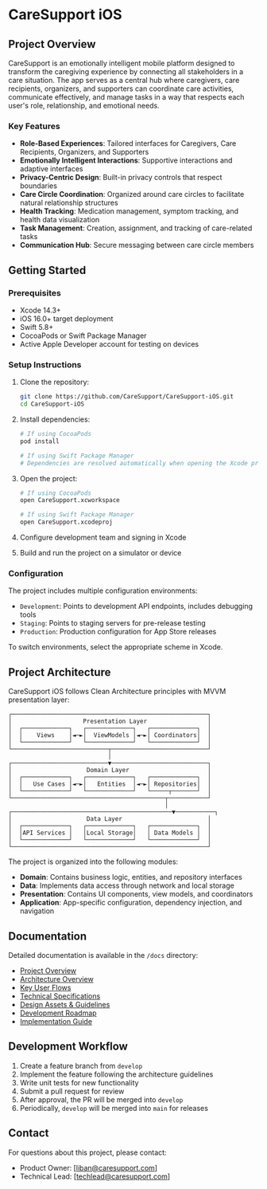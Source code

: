 <!--
Date: April 17, 2025
Purpose: Main README file for CareSupport iOS repository
Contains: Project overview, setup instructions, and documentation references
-->

# CareSupport iOS

## Project Overview

CareSupport is an emotionally intelligent mobile platform designed to transform the caregiving experience by connecting all stakeholders in a care situation. The app serves as a central hub where caregivers, care recipients, organizers, and supporters can coordinate care activities, communicate effectively, and manage tasks in a way that respects each user's role, relationship, and emotional needs.

### Key Features

- **Role-Based Experiences**: Tailored interfaces for Caregivers, Care Recipients, Organizers, and Supporters
- **Emotionally Intelligent Interactions**: Supportive interactions and adaptive interfaces
- **Privacy-Centric Design**: Built-in privacy controls that respect boundaries
- **Care Circle Coordination**: Organized around care circles to facilitate natural relationship structures
- **Health Tracking**: Medication management, symptom tracking, and health data visualization
- **Task Management**: Creation, assignment, and tracking of care-related tasks
- **Communication Hub**: Secure messaging between care circle members

## Getting Started

### Prerequisites

- Xcode 14.3+ 
- iOS 16.0+ target deployment
- Swift 5.8+
- CocoaPods or Swift Package Manager
- Active Apple Developer account for testing on devices

### Setup Instructions

1. Clone the repository:
   ```bash
   git clone https://github.com/CareSupport/CareSupport-iOS.git
   cd CareSupport-iOS
   ```

2. Install dependencies:
   ```bash
   # If using CocoaPods
   pod install
   
   # If using Swift Package Manager
   # Dependencies are resolved automatically when opening the Xcode project
   ```

3. Open the project:
   ```bash
   # If using CocoaPods
   open CareSupport.xcworkspace
   
   # If using Swift Package Manager
   open CareSupport.xcodeproj
   ```

4. Configure development team and signing in Xcode

5. Build and run the project on a simulator or device

### Configuration

The project includes multiple configuration environments:

- `Development`: Points to development API endpoints, includes debugging tools
- `Staging`: Points to staging servers for pre-release testing
- `Production`: Production configuration for App Store releases

To switch environments, select the appropriate scheme in Xcode.

## Project Architecture

CareSupport iOS follows Clean Architecture principles with MVVM presentation layer:

```
┌───────────────────────────────────────────────────────┐
│                    Presentation Layer                 │
│  ┌─────────────┐   ┌─────────────┐   ┌─────────────┐  │
│  │    Views    │◄─►│  ViewModels │◄─►│ Coordinators│  │
│  └─────────────┘   └─────────────┘   └─────────────┘  │
└───────────────────────────┬───────────────────────────┘
                            │
┌───────────────────────────▼───────────────────────────┐
│                     Domain Layer                      │
│  ┌─────────────┐   ┌─────────────┐   ┌─────────────┐  │
│  │   Use Cases │◄─►│   Entities  │◄─►│ Repositories│  │
│  └─────────────┘   └─────────────┘   └─────┬───────┘  │
└───────────────────────────────────────────┬───────────┘
                                            │
┌─────────────────────────────────────────────▼───────────┐
│                     Data Layer                        │
│  ┌─────────────┐   ┌─────────────┐   ┌─────────────┐  │
│  │API Services │   │Local Storage│   │ Data Models │  │
│  └─────────────┘   └─────────────┘   └─────────────┘  │
└───────────────────────────────────────────────────────┘
```

The project is organized into the following modules:

- **Domain**: Contains business logic, entities, and repository interfaces
- **Data**: Implements data access through network and local storage
- **Presentation**: Contains UI components, view models, and coordinators
- **Application**: App-specific configuration, dependency injection, and navigation

## Documentation

Detailed documentation is available in the `/docs` directory:

- [Project Overview](/docs/1_Project_Overview.md)
- [Architecture Overview](/docs/2_Architecture_Overview.md)
- [Key User Flows](/docs/3_Key_User_Flows.md)
- [Technical Specifications](/docs/4_Technical_Specifications.md)
- [Design Assets & Guidelines](/docs/5_Design_Assets_Guidelines.md)
- [Development Roadmap](/docs/6_Development_Roadmap.md)
- [Implementation Guide](/docs/CareSupport_iOS_Implementation_Guide.md)

## Development Workflow

1. Create a feature branch from `develop`
2. Implement the feature following the architecture guidelines
3. Write unit tests for new functionality
4. Submit a pull request for review
5. After approval, the PR will be merged into `develop`
6. Periodically, `develop` will be merged into `main` for releases

## Contact

For questions about this project, please contact:
- Product Owner: [liban@caresupport.com]
- Technical Lead: [techlead@caresupport.com]
